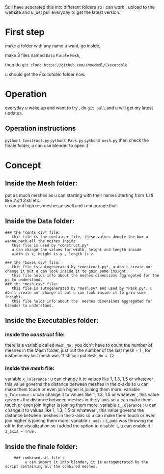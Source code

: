 So i have seperated this into different folders so i can work , upload to the website and u just pull everyday to get the latest version.
# First step
make a folder with any name u want, go inside,

make 3 files named `Data` `Finale` `Mesh`,

then do `git clone https://github.com/ahmedmdl/Executable`.

u should get the *Executable* folder now.

# Operation
everyday u wake up and want to try , do `git pull`,and u will get my latest updates.
## Operation instructions
`python3 Construct.py`
`python3 Pack.py`
`python3 mesh.py`
then check the finale folder, u can use blender to open it 

# Concept
## Inside the Mesh folder:
  put as much meshes as u can starting with their names starting from *1.stl* like *2.stl* *3.stl* etc..  
  u can put high res meshes as well and i encourage that


## Inside the Data folder:
    ### the *conts.csv* file:
       this file is the container file, these values denote the box u wanna pack all the meshes inside
       this file is used by *construct.py*
       u can change the values for width, height and length inside
       width is x, height is y , length is z
       
    ### the *boxes.csv* file:
       this file is autogenerated by *construct.py*, u don't create nor change it but u can look inside it to gain some insight.
       this file holds info about the meshes dimensions aggregated for the pc to understand.
    ### the *mesh.csv* file:
       this file is autogenerated by *mesh.py* and used by *Pack.py*, u don't create nor change it but u can look inside it to gain some insight.
       this file holds info about the  meshes dimensions aggregated for blender to understand.
 
  

## Inside the Executables folder:
   ### inside the *construct* file: 
there is a variable called `Mesh_No` : you don't have to count the number of meshes in the Mesh folder, just put the number of the last mesh + 1 , for instance my last mesh was 11.stl so i put `Mesh_No = 12`

   ### inside the *mesh* file: 
variable `x_Tolerance` : u can change it to values like 1, 1.3, 1.5 or whatever , this value governs the distance between meshes in the x-axis so u can make them touch or even join higher is joining them more. 
variable `y_Tolerance` : u can change it to values like 1, 1.3, 1.5 or whatever , this value governs the distance between meshes in the y-axis so u can make them touch or even join higher is joining them more.
variable `z_Tolerance` : u can change it to values like 1, 1.3, 1.5 or whatever , this value governs the distance between meshes in the z-axis so u can make them touch or even join higher is joining them more. 
variable `z_axis` : z_axis was throwing me off in the visualization so i added the option to disable it, u can enable it `z_axis = True` . 
  
 

## Inside the finale folder:
        ### combined.stl file :
             u can import it into blender, it is autogenerated by the script containing all the combined meshes. 
